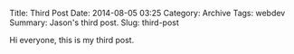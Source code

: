 Title: Third Post
Date: 2014-08-05 03:25
Category: Archive
Tags: webdev
Summary: Jason's third post.
Slug: third-post

Hi everyone, this is my third post.
